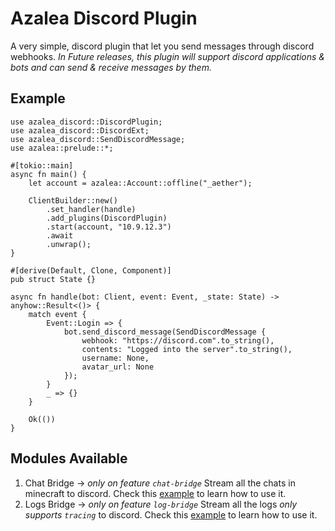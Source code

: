 # Azalea Discord Plugin

A very simple, discord plugin that let you send messages through discord webhooks. _In Future releases, this plugin will support 
discord applications & bots and can send & receive messages by them._

## Example

```rust,no_run
use azalea_discord::DiscordPlugin;
use azalea_discord::DiscordExt;
use azalea_discord::SendDiscordMessage;
use azalea::prelude::*;

#[tokio::main]
async fn main() {
    let account = azalea::Account::offline("_aether");

    ClientBuilder::new()
        .set_handler(handle)
        .add_plugins(DiscordPlugin)
        .start(account, "10.9.12.3")
        .await
        .unwrap();
}

#[derive(Default, Clone, Component)]
pub struct State {}

async fn handle(bot: Client, event: Event, _state: State) -> anyhow::Result<()> {
    match event {
        Event::Login => {
            bot.send_discord_message(SendDiscordMessage {
                webhook: "https://discord.com".to_string(),
                contents: "Logged into the server".to_string(),
                username: None,
                avatar_url: None
            });
        }
        _ => {}
    }

    Ok(())
}
```

## Modules Available

1. Chat Bridge -> _only on feature `chat-bridge`_
   Stream all the chats in minecraft to discord. Check this [example](./src/chat_bridge.rs) to learn how to use it.
2. Logs Bridge -> _only on feature `log-bridge`_
   Stream all the logs _only supports `tracing`_ to discord. Check this [example](./src/log_bridge.rs) to learn how to use it.